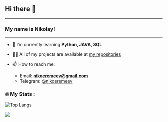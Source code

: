 ## Hi there 👋
---

### My name is Nikolay!
---

- 🌱 I’m currently learning **Python, JAVA, SQL**

- 👨‍💻 All of my projects are available at <a href="https://github.com/nikoeremeev?tab=repositories">my repositories</a>

- 📫 How to reach me:
   -  Email: **nikoeremeev@gmail.com**
   -  Telegram: <a href="https://t.me/nikoeremeev" target="_blank">@nikoeremeev</a> 
<!--
**nikoeremeev/nikoeremeev** is a ✨ _special_ ✨ repository because its `README.md` (this file) appears on your GitHub profile.

Here are some ideas to get you started:

- 🔭 I’m currently working on ...
- 🌱 I’m currently learning ...
- 👯 I’m looking to collaborate on ...
- 🤔 I’m looking for help with ...
- 💬 Ask me about ...
- 📫 How to reach me: ...
- 😄 Pronouns: ...
- ⚡ Fun fact: ...
-->

### :fire: My Stats :
 
[![Top Langs](https://github-readme-stats.vercel.app/api/top-langs/?username=nikoeremeev)](https://github.com/anuraghazra/github-readme-stats)

![](https://komarev.com/ghpvc/?username=nikoeremeev)
